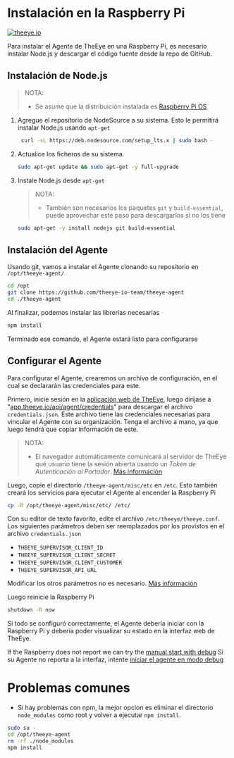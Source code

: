 # Instalación en la Raspberry Pi

[![theeye.io](/images/logo-theeye-theOeye-logo2.png)](https://theeye.io/en/index.html)

Para instalar el Agente de TheEye en una Raspberry Pi, es necesario instalar Node.js y descargar el código fuente desde la repo de GitHub.

## Instalación de Node.js

> NOTA:
> * Se asume que la distribuición instalada es [Raspberry Pi OS](https://www.raspberrypi.com/software/operating-systems/)

1. Agregue el repositorio de NodeSource a su sistema. Esto le permitirá instalar Node.js usando `apt-get`
   ```bash
    curl -sL https://deb.nodesource.com/setup_lts.x | sudo bash -
    ```
2. Actualice los ficheros de su sistema. 
    ```bash
    sudo apt-get update && sudo apt-get -y full-upgrade
    ```
3. Instale Node.js desde `apt-get`
    > NOTA: 
    > * También son necesarios los paquetes `git` y `build-essential`, puede aprovechar este paso para descargarlos si no los tiene
    ```bash
    sudo apt-get -y install nodejs git build-essential
    ```

## Instalación del Agente

Usando git, vamos a instalar el Agente clonando su repositorio en `/opt/theeye-agent/`

```bash
cd /opt
git clone https://github.com/theeye-io-team/theeye-agent
cd ./theeye-agent
```

Al finalizar, podemos instalar las librerías necesarias

```bash
npm install
```

Terminado ese comando, el Agente estará listo para configurarse

## Configurar el Agente 

Para configurar el Agente, crearemos un archivo de configuración, en el cual se declararán las credenciales para este.

Primero, inicie sesión en la [aplicación web de TheEye](https://app.theeye.io), luego diríjase a "[app.theeye.io/api/agent/credentials](https://app.theeye.io/api/agent/credentials)" para descargar el archivo `credentials.json`. Este archivo tiene las credenciales necesarias para vincular el Agente con su organización. Tenga el archivo a mano, ya que luego tendrá que copiar información de este.

> NOTA:
> * El navegador automáticamente comunicará al servidor de TheEye qué usuario tiene la sesión abierta usando un *Token de Autenticación al Portador*. [Más información](/theeye-supervisor/#/es/auth ":ignore")

Luego, copie el directorio `/theeye-agent/misc/etc` en `/etc`. Esto también creará los servicios para ejecutar el Agente al encender la Raspberry Pi

```bash
cp -R /opt/theeye-agent/misc/etc/ /etc/
```

Con su editor de texto favorito, edite el archivo `/etc/theeye/theeye.conf`. Los siguientes parámetros deben ser reemplazados por los provistos en el archivo `credentials.json`

* `THEEYE_SUPERVISOR_CLIENT_ID`  
* `THEEYE_SUPERVISOR_CLIENT_SECRET`  
* `THEEYE_SUPERVISOR_CLIENT_CUSTOMER`  
* `THEEYE_SUPERVISOR_API_URL`

Modificar los otros parámetros no es necesario. [Más información](/)

Luego reinicie la Raspberry Pi

```bash
shutdown -R now
```

Si todo se configuró correctamente, el Agente debería iniciar con la Raspberry Pi y debería poder visualizar su estado en la interfaz web de TheEye.

If the Raspberry does not report we can try the [manual start with debug](/debug/)
Si su Agente no reporta a la interfaz, intente [iniciar el agente en modo debug](/debug-unix)

# Problemas comunes

* Si hay problemas con npm, la mejor opcion es eliminar el directorio `node_modules` como root y volver a ejecutar `npm install`.

```bash
sudo su -
cd /opt/theeye-agent
rm -rf ./node_modules
npm install
```
